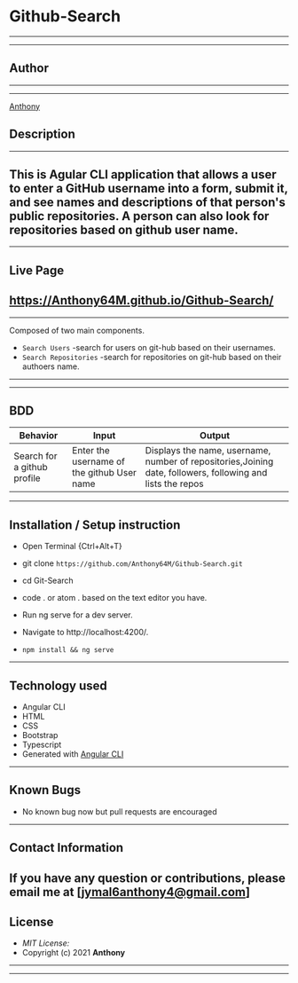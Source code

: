 # Github-Search
---
***
## Author
---
***
[Anthony](https://github.com/Anthony64M)

## Description
---

This is Agular CLI application that allows a user to enter a GitHub username into a form, submit it, and see names and descriptions of that person's public repositories. A person can also look for repositories based on github user name.
---
***
## Live Page 
https://Anthony64M.github.io/Github-Search/ 
---
***
Composed of two main components.
* `Search Users` -search for users on git-hub based on their usernames.
* `Search Repositories` -search for repositories on git-hub based on their authoers name.
---
***
## BDD ##
| Behavior                  | Input                     | Output                    |
| ------------------------- | ------------------------- | ------------------------- |
| Search for a github profile |Enter the username of the github User name | Displays the name, username, number of repositories,Joining date, followers, following and lists the repos  |
---
## Installation / Setup instruction
* Open Terminal {Ctrl+Alt+T}

* git clone ```https://github.com/Anthony64M/Github-Search.git```

* cd Git-Search

* code . or atom . based on the text editor you have.

* Run ng serve for a dev server. 

* Navigate to http://localhost:4200/. 

* `npm install && ng serve`
---
## Technology used ##

* Angular CLI
* HTML 
* CSS
* Bootstrap 
* Typescript
* Generated with [Angular CLI](https://github.com/angular/angular-cli) 
---
## Known Bugs
* No known bug now but pull requests are encouraged
***
## Contact Information 

If you have any question or contributions, please email me at [jymal6anthony4@gmail.com]
---
## License
* *MIT License:*
* Copyright (c) 2021 **Anthony**
---
***